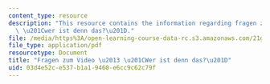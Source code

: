 ```yaml
---
content_type: resource
description: "This resource contains the information regarding fragen zum video \u2013\
  \ \u201Cwer ist denn das?\u201D."
file: /media/https%3A/open-learning-course-data-rc.s3.amazonaws.com/21g-401-german-i-fall-2008/03d4e52ce537b1a19460e6cc9c62c79f_MIT21G_401F08_vid_kap1.pdf
file_type: application/pdf
resourcetype: Document
title: "Fragen zum Video \u2013 \u201CWer ist denn das?\u201D"
uid: 03d4e52c-e537-b1a1-9460-e6cc9c62c79f
---
```

